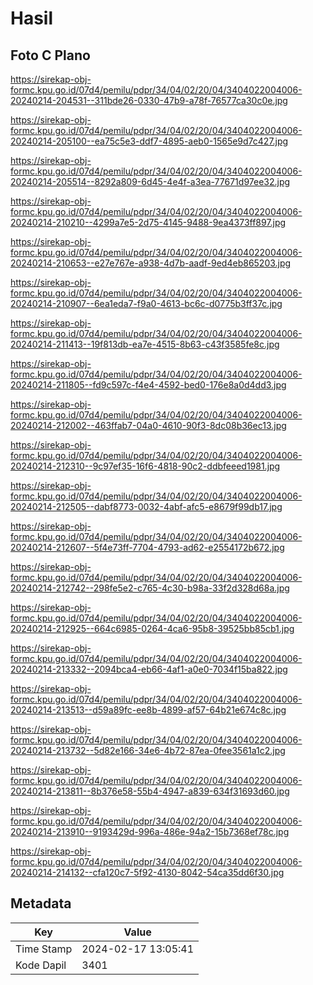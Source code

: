 # Hasil

## Foto C Plano

https://sirekap-obj-formc.kpu.go.id/07d4/pemilu/pdpr/34/04/02/20/04/3404022004006-20240214-204531--311bde26-0330-47b9-a78f-76577ca30c0e.jpg

https://sirekap-obj-formc.kpu.go.id/07d4/pemilu/pdpr/34/04/02/20/04/3404022004006-20240214-205100--ea75c5e3-ddf7-4895-aeb0-1565e9d7c427.jpg

https://sirekap-obj-formc.kpu.go.id/07d4/pemilu/pdpr/34/04/02/20/04/3404022004006-20240214-205514--8292a809-6d45-4e4f-a3ea-77671d97ee32.jpg

https://sirekap-obj-formc.kpu.go.id/07d4/pemilu/pdpr/34/04/02/20/04/3404022004006-20240214-210210--4299a7e5-2d75-4145-9488-9ea4373ff897.jpg

https://sirekap-obj-formc.kpu.go.id/07d4/pemilu/pdpr/34/04/02/20/04/3404022004006-20240214-210653--e27e767e-a938-4d7b-aadf-9ed4eb865203.jpg

https://sirekap-obj-formc.kpu.go.id/07d4/pemilu/pdpr/34/04/02/20/04/3404022004006-20240214-210907--6ea1eda7-f9a0-4613-bc6c-d0775b3ff37c.jpg

https://sirekap-obj-formc.kpu.go.id/07d4/pemilu/pdpr/34/04/02/20/04/3404022004006-20240214-211413--19f813db-ea7e-4515-8b63-c43f3585fe8c.jpg

https://sirekap-obj-formc.kpu.go.id/07d4/pemilu/pdpr/34/04/02/20/04/3404022004006-20240214-211805--fd9c597c-f4e4-4592-bed0-176e8a0d4dd3.jpg

https://sirekap-obj-formc.kpu.go.id/07d4/pemilu/pdpr/34/04/02/20/04/3404022004006-20240214-212002--463ffab7-04a0-4610-90f3-8dc08b36ec13.jpg

https://sirekap-obj-formc.kpu.go.id/07d4/pemilu/pdpr/34/04/02/20/04/3404022004006-20240214-212310--9c97ef35-16f6-4818-90c2-ddbfeeed1981.jpg

https://sirekap-obj-formc.kpu.go.id/07d4/pemilu/pdpr/34/04/02/20/04/3404022004006-20240214-212505--dabf8773-0032-4abf-afc5-e8679f99db17.jpg

https://sirekap-obj-formc.kpu.go.id/07d4/pemilu/pdpr/34/04/02/20/04/3404022004006-20240214-212607--5f4e73ff-7704-4793-ad62-e2554172b672.jpg

https://sirekap-obj-formc.kpu.go.id/07d4/pemilu/pdpr/34/04/02/20/04/3404022004006-20240214-212742--298fe5e2-c765-4c30-b98a-33f2d328d68a.jpg

https://sirekap-obj-formc.kpu.go.id/07d4/pemilu/pdpr/34/04/02/20/04/3404022004006-20240214-212925--664c6985-0264-4ca6-95b8-39525bb85cb1.jpg

https://sirekap-obj-formc.kpu.go.id/07d4/pemilu/pdpr/34/04/02/20/04/3404022004006-20240214-213332--2094bca4-eb66-4af1-a0e0-7034f15ba822.jpg

https://sirekap-obj-formc.kpu.go.id/07d4/pemilu/pdpr/34/04/02/20/04/3404022004006-20240214-213513--d59a89fc-ee8b-4899-af57-64b21e674c8c.jpg

https://sirekap-obj-formc.kpu.go.id/07d4/pemilu/pdpr/34/04/02/20/04/3404022004006-20240214-213732--5d82e166-34e6-4b72-87ea-0fee3561a1c2.jpg

https://sirekap-obj-formc.kpu.go.id/07d4/pemilu/pdpr/34/04/02/20/04/3404022004006-20240214-213811--8b376e58-55b4-4947-a839-634f31693d60.jpg

https://sirekap-obj-formc.kpu.go.id/07d4/pemilu/pdpr/34/04/02/20/04/3404022004006-20240214-213910--9193429d-996a-486e-94a2-15b7368ef78c.jpg

https://sirekap-obj-formc.kpu.go.id/07d4/pemilu/pdpr/34/04/02/20/04/3404022004006-20240214-214132--cfa120c7-5f92-4130-8042-54ca35dd6f30.jpg


## Metadata

| Key        | Value               |
| ---------- | ------------------- |
| Time Stamp | 2024-02-17 13:05:41 |
| Kode Dapil | 3401                |



